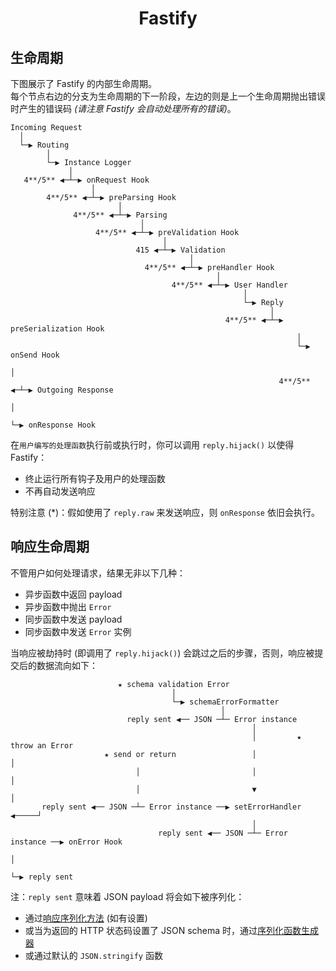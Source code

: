 <h1 align="center">Fastify</h1>

## 生命周期
下图展示了 Fastify 的内部生命周期。<br>
每个节点右边的分支为生命周期的下一阶段，左边的则是上一个生命周期抛出错误时产生的错误码 *(请注意 Fastify 会自动处理所有的错误)*。

```
Incoming Request
  │
  └─▶ Routing
        │
        └─▶ Instance Logger
             │
   4**/5** ◀─┴─▶ onRequest Hook
                  │
        4**/5** ◀─┴─▶ preParsing Hook
                        │
              4**/5** ◀─┴─▶ Parsing
                             │
                   4**/5** ◀─┴─▶ preValidation Hook
                                  │
                            415 ◀─┴─▶ Validation
                                        │
                              4**/5** ◀─┴─▶ preHandler Hook
                                              │
                                    4**/5** ◀─┴─▶ User Handler
                                                    │
                                                    └─▶ Reply
                                                          │
                                                4**/5** ◀─┴─▶ preSerialization Hook
                                                                │
                                                                └─▶ onSend Hook
                                                                      │
                                                            4**/5** ◀─┴─▶ Outgoing Response
                                                                            │
                                                                            └─▶ onResponse Hook
```

在`用户编写的处理函数`执行前或执行时，你可以调用 `reply.hijack()` 以使得 Fastify：
- 终止运行所有钩子及用户的处理函数
- 不再自动发送响应

特别注意 (*)：假如使用了 `reply.raw` 来发送响应，则 `onResponse` 依旧会执行。

## 响应生命周期

不管用户如何处理请求，结果无非以下几种：

- 异步函数中返回 payload
- 异步函数中抛出 `Error`
- 同步函数中发送 payload
- 同步函数中发送 `Error` 实例

当响应被劫持时 (即调用了 `reply.hijack()`) 会跳过之后的步骤，否则，响应被提交后的数据流向如下：

```
                        ★ schema validation Error
                                    │
                                    └─▶ schemaErrorFormatter
                                               │
                          reply sent ◀── JSON ─┴─ Error instance
                                                      │
                                                      │         ★ throw an Error
                     ★ send or return                 │                 │
                            │                         │                 │
                            │                         ▼                 │
       reply sent ◀── JSON ─┴─ Error instance ──▶ setErrorHandler ◀─────┘
                                                      │
                                 reply sent ◀── JSON ─┴─ Error instance ──▶ onError Hook
                                                                                │
                                                                                └─▶ reply sent
```

注：`reply sent` 意味着 JSON payload 将会如下被序列化：

- 通过[响应序列化方法](Server.md#setreplyserializer) (如有设置)
- 或当为返回的 HTTP 状态码设置了 JSON schema 时，通过[序列化函数生成器](Server.md#setserializercompiler)
- 或通过默认的 `JSON.stringify` 函数